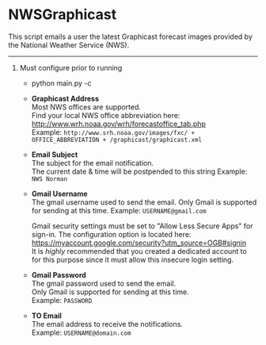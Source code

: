 # NWSGraphicast

This script emails a user the latest Graphicast forecast images provided by the National Weather Service (NWS).

---

1. Must configure prior to running
	* python main.py -c
	* **Graphicast Address**  
	   Most NWS offices are supported.  
	   Find your local NWS office abbreviation here: http://www.wrh.noaa.gov/wrh/forecastoffice_tab.php  
	   Example: `http://www.srh.noaa.gov/images/fxc/ + OFFICE_ABBREVIATION + /graphicast/graphicast.xml`  
	     
	* **Email Subject**  
	   The subject for the email notification.  
	   The current date & time will be postpended to this string
	   Example: `NWS Norman`  
	     
	* **Gmail Username**  
	   The gmail username used to send the email.
	   Only Gmail is supported for sending at this time.
	   Example: `USERNAME@gmail.com`  
	   
	   Gmail security settings must be set to "Allow Less Secure Apps" for sign-in.  The configuration option is located here: https://myaccount.google.com/security?utm_source=OGB#signin  
	   It is *highly* recommended that you created a dedicated account to for this purpose since it must allow this insecure login setting.
	 
	* **Gmail Password**  
	   The gmail password used to send the email.  
	   Only Gmail is supported for sending at this time.  
	   Example: `PASSWORD`     
	   
	* **TO Email**  
	   The email address to receive the notifications.  
	   Example: `USERNAME@domain.com`   
	   	
	